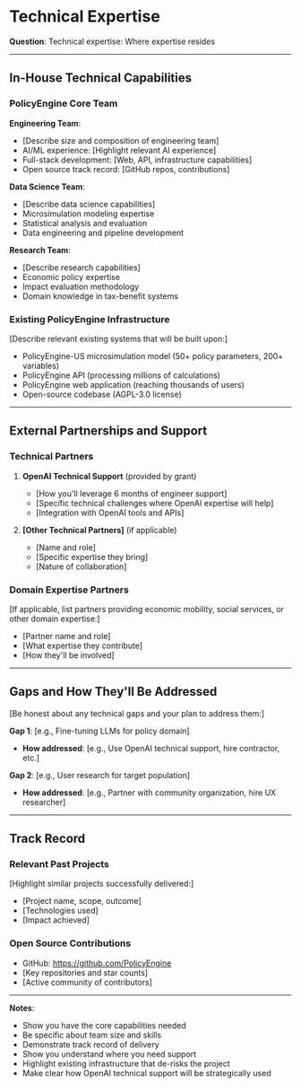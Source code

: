 # Technical Expertise

**Question**: Technical expertise: Where expertise resides

---

## In-House Technical Capabilities

### PolicyEngine Core Team

**Engineering Team**:
- [Describe size and composition of engineering team]
- AI/ML experience: [Highlight relevant AI experience]
- Full-stack development: [Web, API, infrastructure capabilities]
- Open source track record: [GitHub repos, contributions]

**Data Science Team**:
- [Describe data science capabilities]
- Microsimulation modeling expertise
- Statistical analysis and evaluation
- Data engineering and pipeline development

**Research Team**:
- [Describe research capabilities]
- Economic policy expertise
- Impact evaluation methodology
- Domain knowledge in tax-benefit systems

### Existing PolicyEngine Infrastructure

[Describe relevant existing systems that will be built upon:]
- PolicyEngine-US microsimulation model (50+ policy parameters, 200+ variables)
- PolicyEngine API (processing millions of calculations)
- PolicyEngine web application (reaching thousands of users)
- Open-source codebase (AGPL-3.0 license)

---

## External Partnerships and Support

### Technical Partners

1. **OpenAI Technical Support** (provided by grant)
   - [How you'll leverage 6 months of engineer support]
   - [Specific technical challenges where OpenAI expertise will help]
   - [Integration with OpenAI tools and APIs]

2. **[Other Technical Partners]** (if applicable)
   - [Name and role]
   - [Specific expertise they bring]
   - [Nature of collaboration]

### Domain Expertise Partners

[If applicable, list partners providing economic mobility, social services, or other domain expertise:]
- [Partner name and role]
- [What expertise they contribute]
- [How they'll be involved]

---

## Gaps and How They'll Be Addressed

[Be honest about any technical gaps and your plan to address them:]

**Gap 1**: [e.g., Fine-tuning LLMs for policy domain]
- **How addressed**: [e.g., Use OpenAI technical support, hire contractor, etc.]

**Gap 2**: [e.g., User research for target population]
- **How addressed**: [e.g., Partner with community organization, hire UX researcher]

---

## Track Record

### Relevant Past Projects

[Highlight similar projects successfully delivered:]
- [Project name, scope, outcome]
- [Technologies used]
- [Impact achieved]

### Open Source Contributions

- GitHub: https://github.com/PolicyEngine
- [Key repositories and star counts]
- [Active community of contributors]

---

**Notes**:
- Show you have the core capabilities needed
- Be specific about team size and skills
- Demonstrate track record of delivery
- Show you understand where you need support
- Highlight existing infrastructure that de-risks the project
- Make clear how OpenAI technical support will be strategically used

